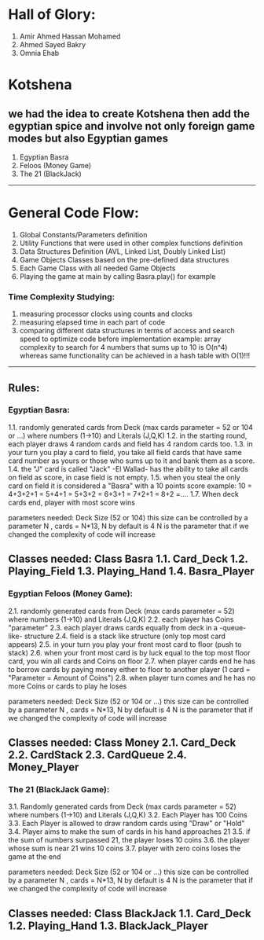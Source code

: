# Hall of Glory:
1. Amir Ahmed Hassan Mohamed
2. Ahmed Sayed Bakry
3. Omnia Ehab

# Kotshena
we had the idea to create Kotshena then add the egyptian spice and
involve not only foreign game modes but also Egyptian games
------------------------------------------------------------------------------------------------------------
1. Egyptian Basra
2. Feloos		(Money Game)
3. The 21		(BlackJack)
------------------------------------------------------------------------------------------------------------
# General Code Flow:
1. Global Constants/Parameters definition
2. Utility Functions that were used in other complex functions definition
3. Data Structures Definition (AVL, Linked List, Doubly Linked List)
4. Game Objects Classes based on the pre-defined data structures
5. Each Game Class with all needed Game Objects
6. Playing the game at main by calling Basra.play() for example

### Time Complexity Studying:
1. measuring processor clocks using counts and clocks
2. measuring elapsed time in each part of code
3. comparing different data structures in terms of access and search speed
	to optimize code before implementation
	example: array complexity to search for 4 numbers that sums up to 10 is O(n^4)
			whereas same functionality can be achieved in a hash table with O(1)!!!

----------------------------------------------------------------------------------------------------------------------------
## Rules:
### Egyptian Basra:
1.1. randomly generated cards from Deck (max cards parameter = 52 or 104 or ...) where numbers (1->10) and Literals (J,Q,K)
1.2. in the starting round, each player draws 4 random cards and field has 4 random cards too.
1.3. in your turn you play a card to field, you take all field cards that have
	 same card number as yours or those who sums up to it and bank them as a score.
1.4. the "J" card is called "Jack" -El Wallad- has the ability to take
	 all cards on field as score, in case field is not empty.
1.5. when you steal the only card on field it is considered a "Basra" with a 10 points score
	example: 10 = 4+3+2+1 = 5+4+1 = 5+3+2 = 6+3+1 = 7+2+1 = 8+2 =....
1.7. When deck cards end, player with most score wins

parameters needed:	Deck Size (52 or 104)
this size can be controlled by a parameter N , cards = N*13, N by default is 4
N is the parameter that if we changed the complexity of code will increase

Classes needed:
Class Basra
	1.1. Card_Deck
	1.2. Playing_Field
	1.3. Playing_Hand
	1.4. Basra_Player
------------------------------------------------------------------------------------------------------------
### Egyptian Feloos (Money Game):
2.1. randomly generated cards from Deck (max cards parameter = 52) where numbers (1->10) and Literals (J,Q,K)
2.2. each player has Coins "parameter"
2.3. each player draws cards equally from deck in a -queue-like- structure
2.4. field is a stack like structure (only top most card appears)
2.5. in your turn you play your front most card to floor (push to stack)
2.6. when your front most card is by luck equal to the top most floor card, you win all cards and Coins on floor
2.7. when player cards end he has to borrow cards by paying money either to floor to another player (1 card = "Parameter = Amount of Coins")
2.8. when player turn comes and he has no more Coins or cards to play he loses

parameters needed:	Deck Size (52 or 104 or ...)
this size can be controlled by a parameter N , cards = N*13, N by default is 4
N is the parameter that if we changed the complexity of code will increase

Classes needed:
Class Money
	2.1. Card_Deck
	2.2. CardStack
	2.3. CardQueue
	2.4. Money_Player
------------------------------------------------------------------------------------------------------------
### The 21 (BlackJack Game):
3.1. Randomly generated cards from Deck (max cards parameter = 52) where numbers (1->10) and Literals (J,Q,K)
3.2. Each Player has 100 Coins
3.3. Each Player is allowed to draw random cards using "Draw" or "Hold"
3.4. Player aims to make the sum of cards in his hand approaches 21
3.5. if the sum of numbers surpassed 21, the player loses 10 coins
3.6. the player whose sum is near 21 wins 10 coins
3.7. player with zero coins loses the game at the end

parameters needed:	Deck Size (52 or 104 or ...)
this size can be controlled by a parameter N , cards = N*13, N by default is 4
N is the parameter that if we changed the complexity of code will increase

Classes needed:
Class BlackJack
	1.1. Card_Deck
	1.2. Playing_Hand
	1.3. BlackJack_Player
-------------------------------------------------------------------------------------
